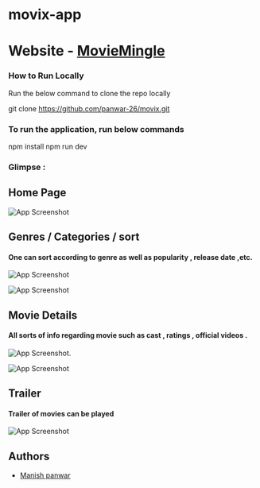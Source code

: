 # movix-app

# Website - [MovieMingle](https://movixwebapp.netlify.app/)


### How to Run Locally
Run the below command to clone the repo locally

git clone https://github.com/panwar-26/movix.git
 

### To run the application, run below commands 

npm install
npm run dev



### Glimpse :


## Home Page

![App Screenshot](https://github.com/panwar-26/movix/blob/main/demo/WhatsApp%20Image%202023-08-27%20at%2011.51.10.jpg?raw=true)




##  Genres / Categories / sort

#### One can sort according to genre as well as popularity , release date ,etc.
![App Screenshot](https://github.com/panwar-26/movix/blob/main/demo/WhatsApp%20Image%202023-08-27%20at%2011.02.04.jpg?raw=true)

![App Screenshot](https://github.com/panwar-26/movix/blob/main/demo/WhatsApp%20Image%202023-08-27%20at%2011.02.21.jpg?raw=true)


## Movie Details

#### All sorts of info regarding movie such as cast , ratings , official videos .
![App Screenshot](https://github.com/panwar-26/movix/blob/main/demo/WhatsApp%20Image%202023-08-27%20at%2011.00.53.jpg?raw=true).

![App Screenshot](https://github.com/panwar-26/movix/blob/main/demo/WhatsApp%20Image%202023-08-27%20at%2011.00.17.jpg?raw=true)

## Trailer 

####  Trailer of movies  can be played 

![App Screenshot](https://github.com/panwar-26/movix/blob/main/demo/WhatsApp%20Image%202023-08-27%20at%2011.01.33.jpg?raw=true)





## Authors

- [Manish panwar](https://www.linkedin.com/in/manishpanwar26/)

 
 
